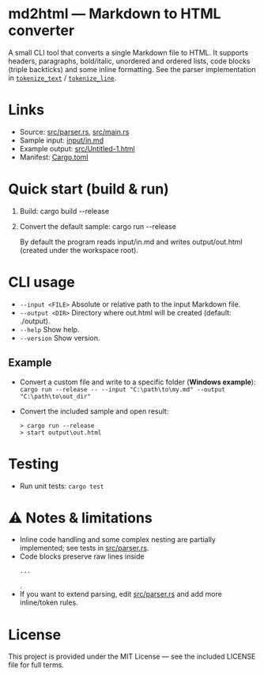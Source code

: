 # md2html — Markdown to HTML converter

A small CLI tool that converts a single Markdown file to HTML. It supports headers, paragraphs, bold/italic, unordered and ordered lists, code blocks (triple backticks) and some inline formatting. See the parser implementation in [`tokenize_text`](src/parser.rs) / [`tokenize_line`](src/parser.rs).

# Links
- Source: [src/parser.rs](src/parser.rs), [src/main.rs](src/main.rs)
- Sample input: [input/in.md](input/in.md)
- Example output: [src/Untitled-1.html](src/Untitled-1.html)
- Manifest: [Cargo.toml](Cargo.toml)

# Quick start (build & run)
1. Build:
   cargo build --release

2. Convert the default sample:
   cargo run --release

   By default the program reads input/in.md and writes output/out.html (created under the workspace root).

# CLI usage
- `--input <FILE>`    Absolute or relative path to the input Markdown file.
- `--output <DIR>`   Directory where out.html will be created (default: ./output).
- `--help`            Show help.
- `--version`         Show version.

## Example
- Convert a custom file and write to a specific folder (<b>Windows example</b>):
  `cargo run --release -- --input "C:\path\to\my.md" --output "C:\path\to\out_dir"`

- Convert the included sample and open result:</br>
  ```console
  > cargo run --release
  > start output\out.html
  ```

# Testing
- Run unit tests:
  `cargo test`

# ⚠️ Notes & limitations
- Inline code handling and some complex nesting are partially implemented; see tests in [src/parser.rs](src/parser.rs).
- Code blocks preserve raw lines inside <pre><code>...</code></pre>.
- If you want to extend parsing, edit [src/parser.rs](src/parser.rs) and add more inline/token rules.

# License

This project is provided under the MIT License — see the included LICENSE file for full terms.